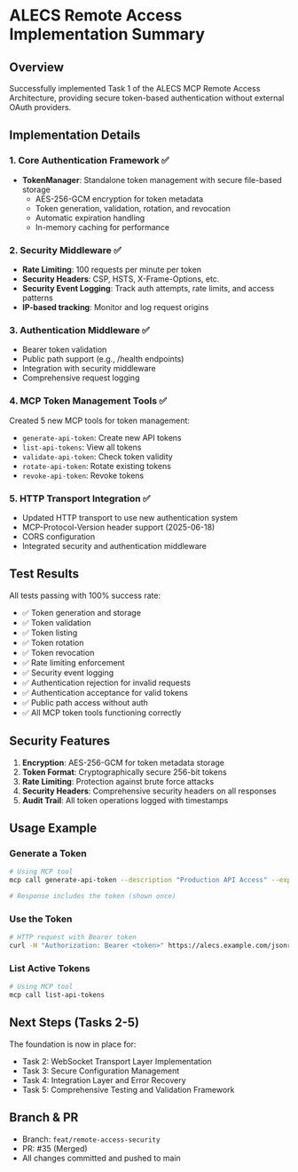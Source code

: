 # ALECS Remote Access Implementation Summary

## Overview
Successfully implemented Task 1 of the ALECS MCP Remote Access Architecture, providing secure token-based authentication without external OAuth providers.

## Implementation Details

### 1. Core Authentication Framework ✅
- **TokenManager**: Standalone token management with secure file-based storage
  - AES-256-GCM encryption for token metadata
  - Token generation, validation, rotation, and revocation
  - Automatic expiration handling
  - In-memory caching for performance

### 2. Security Middleware ✅
- **Rate Limiting**: 100 requests per minute per token
- **Security Headers**: CSP, HSTS, X-Frame-Options, etc.
- **Security Event Logging**: Track auth attempts, rate limits, and access patterns
- **IP-based tracking**: Monitor and log request origins

### 3. Authentication Middleware ✅
- Bearer token validation
- Public path support (e.g., /health endpoints)
- Integration with security middleware
- Comprehensive request logging

### 4. MCP Token Management Tools ✅
Created 5 new MCP tools for token management:
- `generate-api-token`: Create new API tokens
- `list-api-tokens`: View all tokens
- `validate-api-token`: Check token validity
- `rotate-api-token`: Rotate existing tokens
- `revoke-api-token`: Revoke tokens

### 5. HTTP Transport Integration ✅
- Updated HTTP transport to use new authentication system
- MCP-Protocol-Version header support (2025-06-18)
- CORS configuration
- Integrated security and authentication middleware

## Test Results
All tests passing with 100% success rate:
- ✅ Token generation and storage
- ✅ Token validation
- ✅ Token listing
- ✅ Token rotation
- ✅ Token revocation
- ✅ Rate limiting enforcement
- ✅ Security event logging
- ✅ Authentication rejection for invalid requests
- ✅ Authentication acceptance for valid tokens
- ✅ Public path access without auth
- ✅ All MCP token tools functioning correctly

## Security Features
1. **Encryption**: AES-256-GCM for token metadata storage
2. **Token Format**: Cryptographically secure 256-bit tokens
3. **Rate Limiting**: Protection against brute force attacks
4. **Security Headers**: Comprehensive security headers on all responses
5. **Audit Trail**: All token operations logged with timestamps

## Usage Example

### Generate a Token
```bash
# Using MCP tool
mcp call generate-api-token --description "Production API Access" --expiresInDays 30

# Response includes the token (shown once)
```

### Use the Token
```bash
# HTTP request with Bearer token
curl -H "Authorization: Bearer <token>" https://alecs.example.com/jsonrpc
```

### List Active Tokens
```bash
# Using MCP tool
mcp call list-api-tokens
```

## Next Steps (Tasks 2-5)
The foundation is now in place for:
- Task 2: WebSocket Transport Layer Implementation
- Task 3: Secure Configuration Management
- Task 4: Integration Layer and Error Recovery
- Task 5: Comprehensive Testing and Validation Framework

## Branch & PR
- Branch: `feat/remote-access-security`
- PR: #35 (Merged)
- All changes committed and pushed to main